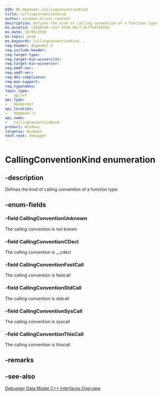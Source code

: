 ```yaml
---
UID: NE:dbgmodel.CallingConventionKind
title: CallingConventionKind
author: windows-driver-content
description: Defines the kind of calling convention of a function type.
ms.assetid: c25b87e4-c917-4feb-94c7-9cffe4f4193e
ms.date: 10/05/2018
ms.topic: enum
ms.keywords: CallingConventionKind, , 
req.header: dbgmodel.h
req.include-header:
req.target-type:
req.target-min-winverclnt:
req.target-min-winversvr:
req.kmdf-ver:
req.umdf-ver:
req.ddi-compliance:
req.max-support:
req.typenames:
topic_type: 
-	apiref
api_type: 
-	HeaderDef
api_location: 
-	dbgmodel.h
api_name: 
-	CallingConventionKind
product: Windows
targetos: Windows
tech.root: debugger
---
```


# CallingConventionKind enumeration

## -description

Defines the kind of calling convention of a function type.


## -enum-fields

### -field CallingConventionUnknown 

The calling convention is not known

### -field CallingConventionCDecl 

The calling convention is __cdecl


### -field CallingConventionFastCall 
The calling convention is fastcall
    

### -field CallingConventionStdCall 
The calling convention is stdcall
    

### -field CallingConventionSysCall 
The calling convention is syscall
    

### -field CallingConventionThisCall 
The calling convention is thiscall

## -remarks

## -see-also

[Debugger Data Model C++ Interfaces Overview](https://docs.microsoft.com/windows-hardware/drivers/debugger/data-model-cpp-overview)
